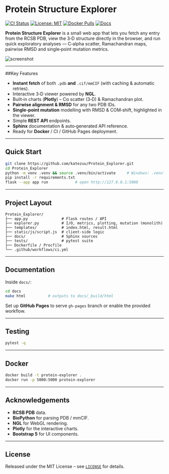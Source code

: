 # Protein Structure Explorer

[![CI Status](https://github.com/katezuu/Protein_Explorer/actions/workflows/ci.yml/badge.svg)](https://github.com/your_username/Protein_Explorer/actions/workflows/ci.yml)
[![License: MIT](https://img.shields.io/badge/License-MIT-yellow.svg)](./LICENSE)
[![Docker Pulls](https://img.shields.io/docker/pulls/katezu/protein-explorer.svg)](https://hub.docker.com/r/katezu/protein-explorer)
[![Docs](https://img.shields.io/website?url=https%3A%2F%2Fkatezuu.github.io%2FProtein_Explorer%2F)](https://katezuu.github.io/Protein_Explorer/)

**Protein Structure Explorer** is a small web app that lets you fetch any entry from the RCSB PDB, view the 3‑D structure directly in the browser, and run quick exploratory analyses — C‑alpha scatter, Ramachandran maps, pairwise RMSD and single‑point mutation metrics.

![screenshot](docs/_static/images/cover.png)

---

##Key Features

* **Instant fetch** of both `.pdb` **and** `.cif/mmCIF` (with caching & automatic retries).  
* Interactive 3‑D viewer powered by **NGL**.  
* Built‑in charts (**Plotly**) – Cα scatter (3‑D) & Ramachandran plot.  
* **Pairwise alignment & RMSD** for any two PDB IDs.  
* **Single‑point mutation** modelling with RMSD & COM‑shift, highlighted in the viewer.  
* Simple **REST API** endpoints.  
* **Sphinx** documentation & auto‑generated API reference.  
* Ready for **Docker** / CI / GitHub Pages deployment.

---

## Quick Start

```bash
git clone https://github.com/katezuu/Protein_Explorer.git
cd Protein_Explorer
python -m venv .venv && source .venv/bin/activate     # Windows: .venv\Scripts\activate
pip install -r requirements.txt
flask --app app run            # open http://127.0.0.1:5000
```

---

## Project Layout

```
Protein_Explorer/
├── app.py               # Flask routes / API
├── explorer.py          # I/O, metrics, plotting, mutation (monolith)
├── templates/           # index.html, result.html
├── static/js/script.js  # client‑side logic
├── docs/                # Sphinx sources
├── tests/               # pytest suite
├── Dockerfile / Procfile
└── .github/workflows/ci.yml
```

---

## Documentation

Inside `docs/`:

```bash
cd docs
make html          # outputs to docs/_build/html
```

Set up **GitHub Pages** to serve `gh-pages` branch or enable the provided workflow.

---

## Testing

```bash
pytest -q
```

---

## Docker

```bash
docker build -t protein-explorer .
docker run -p 5000:5000 protein-explorer
```

---

## Acknowledgements

* **RCSB PDB** data.  
* **BioPython** for parsing PDB / mmCIF.  
* **NGL** for WebGL rendering.  
* **Plotly** for the interactive charts.  
* **Bootstrap 5** for UI components.

---

## License

Released under the MIT License – see [`LICENSE`](LICENSE) for details.
